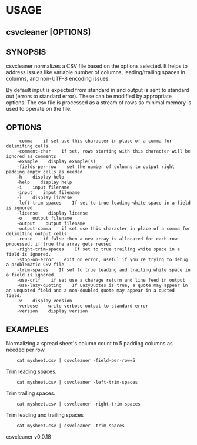 
# USAGE

## csvcleaner [OPTIONS]

## SYNOPSIS

csvcleaner normalizes a CSV file based on the options selected. It
helps to address issues like variable number of columns, leading/trailing
spaces in columns, and non-UTF-8 encoding issues.

By default input is expected from standard in and output is sent to 
standard out (errors to standard error). These can be modified by
appropriate options. The csv file is processed as a stream of rows so 
minimal memory is used to operate on the file. 

## OPTIONS

```
    -comma    if set use this character in place of a comma for delimiting cells
    -comment-char    if set, rows starting with this character will be ignored as comments
    -example    display example(s)
    -fields-per-row    set the number of columns to output right padding empty cells as needed
    -h    display help
    -help    display help
    -i    input filename
    -input    input filename
    -l    display license
    -left-trim-spaces    If set to true leading white space in a field is ignored.
    -license    display license
    -o    output filename
    -output    output filename
    -output-comma    if set use this character in place of a comma for delimiting output cells
    -reuse    if false then a new array is allocated for each row processed, if true the array gets reused
    -right-trim-spaces    If set to true trailing white space in a field is ignored.
    -stop-on-error    exit on error, useful if you're trying to debug a problematic CSV file
    -trim-spaces    If set to true leading and trailing white space in a field is ignored.
    -use-crlf    if set use a charage return and line feed in output
    -use-lazy-quoting    If LazyQuotes is true, a quote may appear in an unquoted field and a non-doubled quote may appear in a quoted field.
    -v    display version
    -verbose    write verbose output to standard error
    -version    display version
```

## EXAMPLES

Normalizing a spread sheet's column count to 5 padding columns as needed per row.

```shell
    cat mysheet.csv | csvcleaner -field-per-row=5
```

Trim leading spaces.

```shell
    cat mysheet.csv | csvcleaner -left-trim-spaces
```

Trim trailing spaces.

```shell
    cat mysheet.csv | csvcleaner -right-trim-spaces
```

Trim leading and trailing spaces

```shell
    cat mysheet.csv | csvcleaner -trim-spaces
```

csvcleaner v0.0.18

